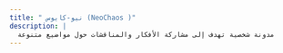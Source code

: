 ```yaml
---
title: " نيو-كايوس (NeoChaos )"
description: |
  مدونة شخصية تهدف إلى مشاركة الأفكار والمناقشات حول مواضيع متنوعة
---
```







